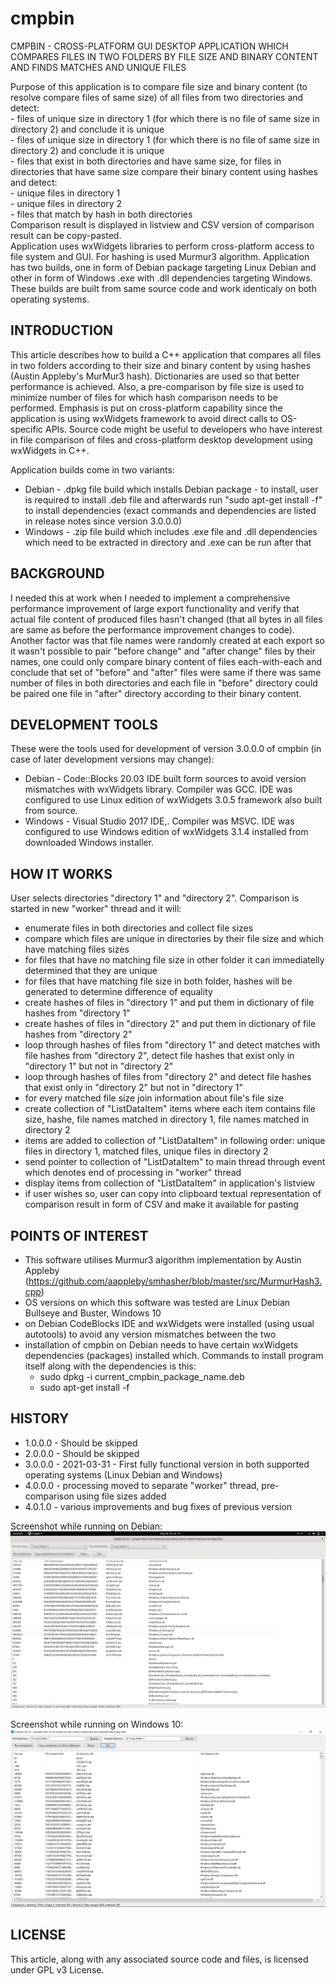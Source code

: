 # cmpbin
CMPBIN - CROSS-PLATFORM GUI DESKTOP APPLICATION WHICH COMPARES FILES IN TWO FOLDERS BY FILE SIZE AND BINARY CONTENT AND FINDS MATCHES AND UNIQUE FILES   
   
Purpose of this application is to compare file size and binary content (to resolve compare files of same size) of all files from two directories and detect:  
    - files of unique size in directory 1 (for which there is no file of same size in directory 2) and conclude it is unique  
    - files of unique size in directory 1 (for which there is no file of same size in directory 2) and conclude it is unique  
    - files that exist in both directories and have same size, for files in directories that have same size compare their binary content using hashes and detect:  
        - unique files in directory 1  
        - unique files in directory 2  
        - files that match by hash in both directories  
Comparison result is displayed in listview and CSV version of comparison result can be copy-pasted.  
Application uses wxWidgets libraries to perform cross-platform access to file system and GUI. For hashing is used Murmur3 algorithm. Application has two builds, one in form of Debian package targeting Linux Debian and other in form of Windows .exe with .dll dependencies targeting Windows. These builds are built from same source code and work identicaly on both operating systems. 
   
## INTRODUCTION
This article describes how to build a C++ application that compares all files in two folders according to their size and binary content by using hashes (Austin Appleby's MurMur3 hash). Dictionaries are used so that better performance is achieved. Also, a pre-comparison by file size is used to minimize number of files for which hash comparison needs to be performed. Emphasis is put on cross-platform capability since the application is using wxWidgets framework to avoid direct calls to OS-specific APIs.
Source code might be useful to developers who have interest in file comparison of files and cross-platform desktop development using wxWidgets in C++.

Application builds come in two variants:
-	Debian - .dpkg file build which installs Debian package - to install, user is required to install .deb file and afterwards run "sudo apt-get install -f" to install dependencies (exact commands and dependencies are listed in release notes since version 3.0.0.0)
-	Windows - .zip file build which includes .exe file and .dll dependencies which need to be extracted in directory and .exe can be run after that

## BACKGROUND
I needed this at work when I needed to implement a comprehensive performance improvement of large export functionality and verify that actual file content of produced files hasn't changed (that all bytes in all files are same as before the performance improvement changes to code). Another factor was that file names were randomly created at each export so it wasn't possible to pair "before change" and "after change" files by their names, one could only compare binary content of files each-with-each and conclude that set of "before" and "after" files were same if there was same number of files in both directories and each file in "before" directory could be paired one file in "after" directory according to their binary content.

## DEVELOPMENT TOOLS
These were the tools used for development of version 3.0.0.0 of cmpbin (in case of later development versions may change):
-	Debian - Code::Blocks 20.03 IDE built form sources to avoid version mismatches with wxWidgets library. Compiler was GCC. IDE was configured to use Linux edition of wxWidgets 3.0.5 framework also built from source.
-	Windows - Visual Studio 2017 IDE,. Compiler was MSVC. IDE was configured to use Windows edition of wxWidgets 3.1.4 installed from downloaded Windows installer.

## HOW IT WORKS
User selects directories "directory 1" and "directory 2". Comparison is started in new "worker" thread and it will:
- enumerate files in both directories and collect file sizes
- compare which files are unique in directories by their file size and which have matching files sizes
- for files that have no matching file size in other folder it can immediatelly determined that they are unique
- for files that have matching file size in both folder, hashes will be generated to determine difference of equality
- create hashes of files in "directory 1" and put them in dictionary of file hashes from "directory 1"
- create hashes of files in "directory 2" and put them in dictionary of file hashes from "directory 2"
- loop through hashes of files from "directory 1" and detect matches with file hashes from "directory 2", detect file hashes that exist only in "directory 1" but not in "directory 2"
- loop through hashes of files from "directory 2" and detect file hashes that exist only in "directory 2" but not in "directory 1"
- for every matched file size join information about file's file size
- create collection of "ListDataItem" items where each item contains file size, hashe, file names matched in directory 1, file names matched in directory 2
- items are added to collection of "ListDataItem" in following order: unique files in directory 1, matched files, unique files in directory 2
- send pointer to collection of "ListDataItem" to main thread through event which denotes end of processing in "worker" thread
- display items from collection of "ListDataItem" in application's listview
- if user wishes so, user can copy into clipboard textual representation of comparison result in form of CSV and make it available for pasting

## POINTS OF INTEREST
-	This software utilises Murmur3 algorithm implementation by Austin Appleby (https://github.com/aappleby/smhasher/blob/master/src/MurmurHash3.cpp)
-	OS versions on which this software was tested are Linux Debian Bullseye and Buster, Windows 10
-	on Debian CodeBlocks IDE and wxWidgets were installed (using usual autotools) to avoid any version mismatches between the two
-	installation of cmpbin on Debian needs to have certain wxWidgets dependencies (packages) installed which. Commands to install program itself along with the dependencies is this:
    - sudo dpkg -i current_cmpbin_package_name.deb
    - sudo apt-get install -f

## HISTORY
-	1.0.0.0 - Should be skipped
-	2.0.0.0 - Should be skipped
-	3.0.0.0 - 2021-03-31 - First fully functional version in both supported operating systems (Linux Debian and Windows)
-	4.0.0.0 - processing moved to separate "worker" thread, pre-comparison using file sizes added
-	4.0.1.0 - various improvements and bug fixes of previous version
   
Screenshot while running on Debian:   
![screenshot](./screenshot-debian.png?raw=true)   
    
Screenshot while running on Windows 10:    
![screenshot](./screenshot.png?raw=true)    

   
## LICENSE
This article, along with any associated source code and files, is licensed under GPL v3 License.
